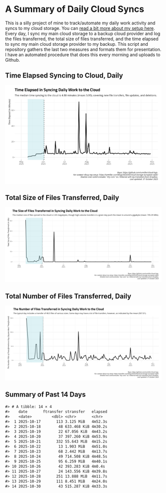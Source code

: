 # A Summary of Daily Cloud Syncs

This is a silly project of mine to track/automate my daily work activity
and syncs to my cloud storage. You can [read a bit more about my setup
here](https://svmiller.com/blog/2025/05/cloud-storage-european-style/).
Every day, I sync my main cloud storage to a backup cloud provider and
log the files transferred, the total size of files transferred, and the
time elapsed to sync my main cloud storage provider to my backup. This
script and repository gathers the last two measures and formats them for
presentation. I have an automated procedure that does this every morning
and uploads to Github.

## Time Elapsed Syncing to Cloud, Daily

![](time-elapsed.png)

## Total Size of Files Transferred, Daily

![](size-transferred.png)

## Total Number of Files Transferred, Daily

![](files-transferred.png)

## Summary of Past 14 Days

    #> # A tibble: 14 × 4
    #>    date       ftransfer stransfer   elapsed
    #>    <date>         <dbl> <chr>       <chr>  
    #>  1 2025-10-17       113 3.125 MiB   4m52.3s
    #>  2 2025-10-18        48 633.468 KiB 4m30.2s
    #>  3 2025-10-19        22 67.056 KiB  4m43.2s
    #>  4 2025-10-20        37 397.260 KiB 4m53.9s
    #>  5 2025-10-21       332 55.643 MiB  4m15.2s
    #>  6 2025-10-22        13 1.903 MiB   4m51.0s
    #>  7 2025-10-23        68 2.442 MiB   4m13.7s
    #>  8 2025-10-24        49 714.508 KiB 4m48.5s
    #>  9 2025-10-25        95 6.259 MiB   4m40.1s
    #> 10 2025-10-26        42 393.283 KiB 4m0.4s 
    #> 11 2025-10-27        24 143.556 KiB 4m39.8s
    #> 12 2025-10-28       251 13.888 MiB  4m11.7s
    #> 13 2025-10-29       111 8.451 MiB   4m24.0s
    #> 14 2025-10-30        43 515.287 KiB 4m33.3s
